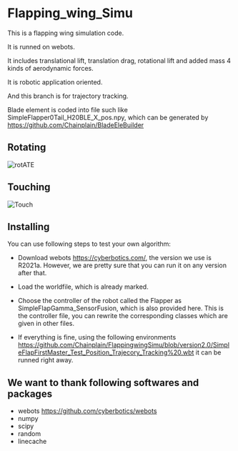# Flapping_wing_Simu


This is a flapping wing simulation code.

It is runned on webots.

It includes translational lift, translation drag, rotational lift and added mass 4 kinds of aerodynamic forces.

It is robotic application oriented.

And this branch is for trajectory tracking.

Blade element is coded into file such like SimpleFlapper0Tail_H20BLE_X_pos.npy, 
which can be generated by https://github.com/Chainplain/BladeEleBuilder

## Rotating
![rotATE](https://user-images.githubusercontent.com/13344614/213115044-7e50ea93-31e7-47e8-ae14-2f1954aa7098.gif)

## Touching
![Touch](https://user-images.githubusercontent.com/13344614/213117242-ca26c989-b4c0-4cf9-8dd2-9c68caa9845e.gif)

## Installing 
You can use following steps to test your own algorithm:

- Download webots https://cyberbotics.com/, the version we use is R2021a. However, we are pretty sure that you can run it on any version after that.

- Load the worldfile, which is already marked.

- Choose the controller of the robot called the Flapper as SimpleFlapGamma_SensorFusion, which is also provided here. This is the controller file, you can rewrite the corresponding classes which are given in other files.

- If everything is fine, using the following environments
https://github.com/Chainplain/FlappingwingSimu/blob/version2.0/SimpleFlapFirstMaster_Test_Position_Trajecory_Tracking%20.wbt 
it can be runned right away.


##  We want to thank following softwares and packages
- webots https://github.com/cyberbotics/webots
- numpy
- scipy
- random
- linecache


